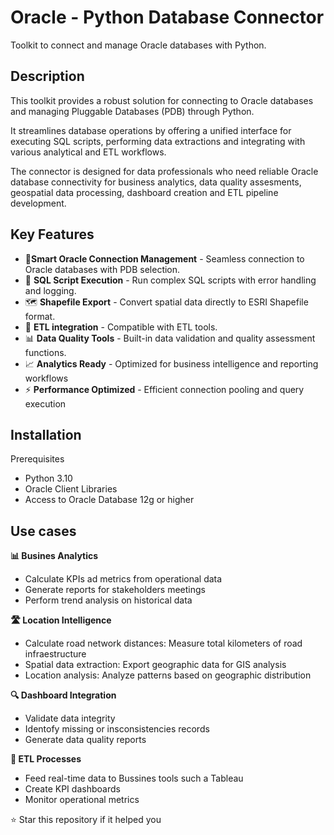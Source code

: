 # Oracle - Python Database Connector
Toolkit to connect and manage Oracle databases with Python.

## Description
This toolkit provides a robust solution for connecting to Oracle databases and managing Pluggable Databases (PDB) through Python.

It streamlines database operations by offering a unified interface for executing SQL scripts, performing data extractions and integrating with various analytical and ETL workflows.

The connector is designed for data professionals who need reliable Oracle database connectivity for business analytics, data quality assesments, geospatial data processing, dashboard creation and ETL pipeline development.

## Key Features
* 🔌**Smart Oracle Connection Management** - Seamless connection to Oracle databases with PDB selection.
* 📜 **SQL Script Execution** - Run complex SQL scripts with error handling and logging.
* 🗺️ **Shapefile Export** - Convert spatial data directly to ESRI Shapefile format.
* 🔧 **ETL integration** - Compatible with ETL tools.
* 📊 **Data Quality Tools** - Built-in data validation and quality assessment functions.
* 📈 **Analytics Ready** - Optimized for business intelligence and reporting workflows
* ⚡ **Performance Optimized** - Efficient connection pooling and query execution
  

## Installation
Prerequisites

* Python 3.10
* Oracle Client Libraries
* Access to Oracle Database 12g or higher

## Use cases
**📊 Busines Analytics**
* Calculate KPIs ad metrics from operational data
* Generate reports for stakeholders meetings
* Perform trend analysis on historical data

**🛣️ Location Intelligence**
* Calculate road network distances: Measure total kilometers of road infraestructure
* Spatial data extraction: Export geographic data for GIS analysis
* Location analysis: Analyze patterns based on geographic distribution

**🔍 Dashboard Integration**
* Validate data integrity
* Identofy missing or insconsistencies records
* Generate data quality reports

**🔁 ETL Processes**
* Feed real-time data to Bussines tools such a Tableau
* Create KPI dashboards
* Monitor operational metrics

⭐ Star this repository if it helped you
